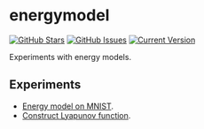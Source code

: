 # energymodel

[![GitHub Stars](https://img.shields.io/github/stars/shuiruge/energymodel.svg)](https://github.com/shuiruge/energymodel) [![GitHub Issues](https://img.shields.io/github/issues/shuiruge/energymodel.svg)](https://github.com/shuiruge/energymodel/issues) [![Current Version](https://img.shields.io/badge/version-0.2.0-green.svg)](https://github.com/shuiruge/energymodel)

Experiments with energy models.

## Experiments

- [Energy model on MNIST](https://github.com/shuiruge/energymodel/blob/main/tests/Test_Energy_Model_on_MNIST.ipynb).
- [Construct Lyapunov function](https://github.com/shuiruge/energymodel/blob/main/tests/Test_Lyapunov.ipynb).
